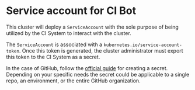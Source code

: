 # Service account for CI Bot
This cluster will deploy a `ServiceAccount` with the
sole purpose of being utilized by the CI System to interact with the cluster.

The `ServiceAccount` is associated with a `kubernetes.io/service-account-token`.
Once this token is generated, the cluster administrator must export this token to the
CI System as a secret.

In the case of GitHub, follow the [official guide](https://docs.github.com/en/actions/security-guides/encrypted-secrets#about-encrypted-secrets)
for creating a secret. Depending on your specific needs the secret could be applicable to a single repo,
an environment, or the entire GitHub organization.
